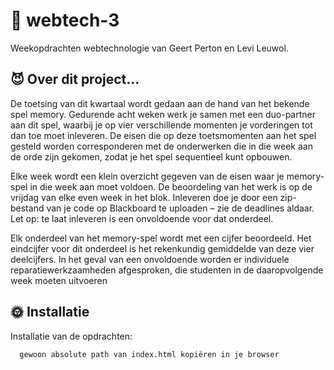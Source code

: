 
# 👹 webtech-3

Weekopdrachten webtechnologie van Geert Perton en Levi Leuwol.


## 😈 Over dit project...
De toetsing van dit kwartaal wordt gedaan aan de hand van het bekende spel memory. Gedurende acht weken werk je samen met een duo-partner aan dit spel, waarbij je op vier verschillende momenten je vorderingen tot dan toe moet inleveren. De eisen die op deze toetsmomenten aan het spel gesteld worden corresponderen met de onderwerken die in die week aan de orde zijn gekomen, zodat je het spel sequentieel kunt opbouwen.

Elke week wordt een klein overzicht gegeven van de eisen waar je memory-spel in die week aan moet voldoen. De beoordeling van het werk is op de vrijdag van elke even week in het blok. Inleveren doe je door een zip-bestand van je code op Blackboard te uploaden – zie de deadlines aldaar. Let op: te laat inleveren is een onvoldoende voor dat onderdeel.

Elk onderdeel van het memory-spel wordt met een cijfer beoordeeld. Het eindcijfer voor dit onderdeel is het rekenkundig gemiddelde van deze vier deelcijfers. In het geval van een onvoldoende worden er individuele reparatiewerkzaamheden afgesproken, die studenten in de daaropvolgende week moeten uitvoeren


## 🌞 Installatie

Installatie van de opdrachten:

```bash
  gewoon absolute path van index.html kopiëren in je browser
```
    